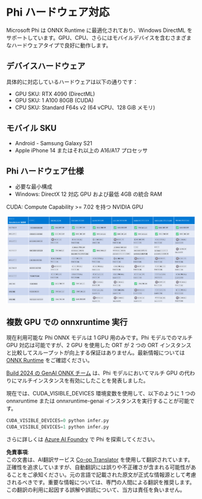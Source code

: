 <!--
CO_OP_TRANSLATOR_METADATA:
{
  "original_hash": "c4afa6ffd13f29eb34e5f204b94310ff",
  "translation_date": "2025-04-04T11:48:45+00:00",
  "source_file": "md\\01.Introduction\\01\\01.Hardwaresupport.md",
  "language_code": "ja"
}
-->
# Phi ハードウェア対応

Microsoft Phi は ONNX Runtime に最適化されており、Windows DirectML をサポートしています。GPU、CPU、さらにはモバイルデバイスを含むさまざまなハードウェアタイプで良好に動作します。

## デバイスハードウェア 
具体的に対応しているハードウェアは以下の通りです：

- GPU SKU: RTX 4090 (DirectML)
- GPU SKU: 1 A100 80GB (CUDA)
- CPU SKU: Standard F64s v2 (64 vCPU、128 GiB メモリ)

## モバイル SKU

- Android - Samsung Galaxy S21
- Apple iPhone 14 またはそれ以上の A16/A17 プロセッサ

## Phi ハードウェア仕様

- 必要な最小構成
- Windows: DirectX 12 対応 GPU および最低 4GB の統合 RAM

CUDA: Compute Capability >= 7.02 を持つ NVIDIA GPU

![HardwareSupport](../../../../../translated_images/01.phihardware.925db5699da7752cf486314e6db087580583cfbcd548970f8a257e31a8aa862c.ja.png)

## 複数 GPU での onnxruntime 実行

現在利用可能な Phi ONNX モデルは 1 GPU 用のみです。Phi モデルでのマルチ GPU 対応は可能ですが、2 GPU を使用した ORT が 2 つの ORT インスタンスと比較してスループットが向上する保証はありません。最新情報については [ONNX Runtime](https://onnxruntime.ai/) をご確認ください。

[Build 2024 の GenAI ONNX チーム](https://youtu.be/WLW4SE8M9i8?si=EtG04UwDvcjunyfC) は、Phi モデルにおいてマルチ GPU の代わりにマルチインスタンスを有効にしたことを発表しました。

現在では、CUDA_VISIBLE_DEVICES 環境変数を使用して、以下のように 1 つの onnxruntime または onnxruntime-genai インスタンスを実行することが可能です。

```Python
CUDA_VISIBLE_DEVICES=0 python infer.py
CUDA_VISIBLE_DEVICES=1 python infer.py
```

さらに詳しくは [Azure AI Foundry](https://ai.azure.com) で Phi を探索してください。

**免責事項**:  
この文書は、AI翻訳サービス [Co-op Translator](https://github.com/Azure/co-op-translator) を使用して翻訳されています。正確性を追求していますが、自動翻訳には誤りや不正確さが含まれる可能性があることをご承知ください。元の言語で記載された原文が正式な情報源として考慮されるべきです。重要な情報については、専門の人間による翻訳を推奨します。この翻訳の利用に起因する誤解や誤読について、当方は責任を負いません。